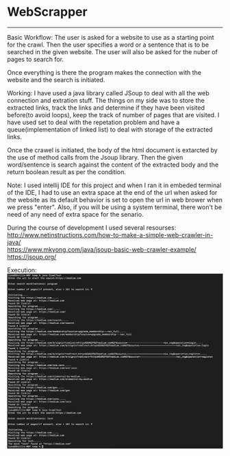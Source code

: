 # WebScrapper
<hr>

Basic Workflow: The user is asked for a website to use as a starting point for the crawl. Then the user specifies a word or a sentence that is to be searched in the given website. The user will also be asked for the nuber of pages to search for.

Once everything is there the program makes the connection with the website and the search is initiated. 

Working: I have used a java library called JSoup to deal with all the web connection and extration stuff. The things on my side was to store the extracted links, track the links and determine if they have been visited before(to avoid loops), keep the track of number of pages that are visited. I have used set to deal with the repetation problem and have a queue(implementation of linked list) to deal with storage of the extracted links. 

Once the crawel is initiated, the body of the html document is extarcted by the use of method calls from the Jsoup library. Then the given word/sentence is search against the content of the extracted body and the return boolean result as per the condition.

Note: I used intellij IDE for this project and when I ran it in embeded terminal of the IDE, I had to use an extra space at the end of the url when asked for the website as its default behavior is set to open the url in web brower when we press "enter". Also, if you will be using a system terminal, there won't be need of any need of extra space for the senario.

During the course of development I used several resourses: <br>
http://www.netinstructions.com/how-to-make-a-simple-web-crawler-in-java/ <br>
https://www.mkyong.com/java/jsoup-basic-web-crawler-example/ <br>
https://jsoup.org/ <br>

Execution: <br>
<img src="./Screen Shot 2019-10-22 at 1.08.10 PM.png" alt="Execution Image">
